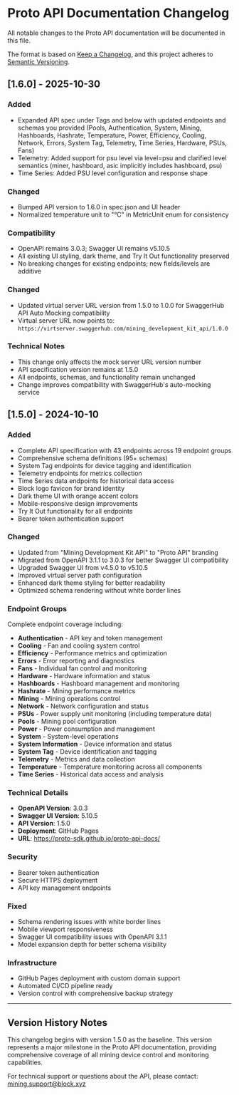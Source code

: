 # Proto API Documentation Changelog

All notable changes to the Proto API documentation will be documented in this file.

The format is based on [Keep a Changelog](https://keepachangelog.com/en/1.0.0/),
and this project adheres to [Semantic Versioning](https://semver.org/spec/v2.0.0.html).


## [1.6.0] - 2025-10-30

### Added
- Expanded API spec under Tags and below with updated endpoints and schemas you provided (Pools, Authentication, System, Mining, Hashboards, Hashrate, Temperature, Power, Efficiency, Cooling, Network, Errors, System Tag, Telemetry, Time Series, Hardware, PSUs, Fans)
- Telemetry: Added support for psu level via level=psu and clarified level semantics (miner, hashboard, asic implicitly includes hashboard, psu)
- Time Series: Added PSU level configuration and response shape

### Changed
- Bumped API version to 1.6.0 in spec.json and UI header
- Normalized temperature unit to "°C" in MetricUnit enum for consistency

### Compatibility
- OpenAPI remains 3.0.3; Swagger UI remains v5.10.5
- All existing UI styling, dark theme, and Try It Out functionality preserved
- No breaking changes for existing endpoints; new fields/levels are additive

### Changed
- Updated virtual server URL version from 1.5.0 to 1.0.0 for SwaggerHub API Auto Mocking compatibility
- Virtual server URL now points to: `https://virtserver.swaggerhub.com/mining_development_kit_api/1.0.0`

### Technical Notes
- This change only affects the mock server URL version number
- API specification version remains at 1.5.0
- All endpoints, schemas, and functionality remain unchanged
- Change improves compatibility with SwaggerHub's auto-mocking service

## [1.5.0] - 2024-10-10

### Added
- Complete API specification with 43 endpoints across 19 endpoint groups
- Comprehensive schema definitions (95+ schemas)
- System Tag endpoints for device tagging and identification
- Telemetry endpoints for metrics collection
- Time Series data endpoints for historical data access
- Block logo favicon for brand identity
- Dark theme UI with orange accent colors
- Mobile-responsive design improvements
- Try It Out functionality for all endpoints
- Bearer token authentication support

### Changed
- Updated from "Mining Development Kit API" to "Proto API" branding
- Migrated from OpenAPI 3.1.1 to 3.0.3 for better Swagger UI compatibility
- Upgraded Swagger UI from v4.5.0 to v5.10.5
- Improved virtual server path configuration
- Enhanced dark theme styling for better readability
- Optimized schema rendering without white border lines

### Endpoint Groups
Complete endpoint coverage including:
- **Authentication** - API key and token management
- **Cooling** - Fan and cooling system control
- **Efficiency** - Performance metrics and optimization
- **Errors** - Error reporting and diagnostics
- **Fans** - Individual fan control and monitoring
- **Hardware** - Hardware information and status
- **Hashboards** - Hashboard management and monitoring
- **Hashrate** - Mining performance metrics
- **Mining** - Mining operations control
- **Network** - Network configuration and status
- **PSUs** - Power supply unit monitoring (including temperature data)
- **Pools** - Mining pool configuration
- **Power** - Power consumption and management
- **System** - System-level operations
- **System Information** - Device information and status
- **System Tag** - Device identification and tagging
- **Telemetry** - Metrics and data collection
- **Temperature** - Temperature monitoring across all components
- **Time Series** - Historical data access and analysis

### Technical Details
- **OpenAPI Version**: 3.0.3
- **Swagger UI Version**: 5.10.5
- **API Version**: 1.5.0
- **Deployment**: GitHub Pages
- **URL**: https://proto-sdk.github.io/proto-api-docs/

### Security
- Bearer token authentication
- Secure HTTPS deployment
- API key management endpoints

### Fixed
- Schema rendering issues with white border lines
- Mobile viewport responsiveness
- Swagger UI compatibility issues with OpenAPI 3.1.1
- Model expansion depth for better schema visibility

### Infrastructure
- GitHub Pages deployment with custom domain support
- Automated CI/CD pipeline ready
- Version control with comprehensive backup strategy

---

## Version History Notes

This changelog begins with version 1.5.0 as the baseline. This version represents a major milestone in the Proto API documentation, providing comprehensive coverage of all mining device control and monitoring capabilities.

For technical support or questions about the API, please contact: mining.support@block.xyz
